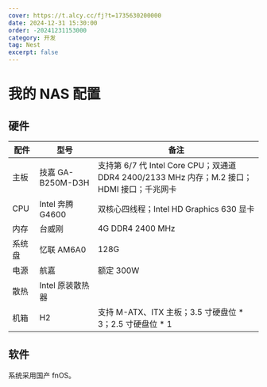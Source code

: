 ```yaml
---
cover: https://t.alcy.cc/fj?t=1735630200000
date: 2024-12-31 15:30:00
order: -20241231153000
category: 开发
tag: Nest
excerpt: false
---
```


# 我的 NAS 配置

## 硬件

| 配件   | 型号              | 备注                                                                                        |
| ------ | ----------------- | ------------------------------------------------------------------------------------------- |
| 主板   | 技嘉 GA-B250M-D3H | 支持第 6/7 代 Intel Core CPU；双通道 DDR4 2400/2133 MHz 内存；M.2 接口；HDMI 接口；千兆网卡 |
| CPU    | Intel 奔腾 G4600  | 双核心四线程；Intel HD Graphics 630 显卡                                                    |
| 内存   | 台威刚            | 4G DDR4 2400 MHz                                                                            |
| 系统盘 | 忆联 AM6A0        | 128G                                                                                        |
| 电源   | 航嘉              | 额定 300W                                                                                   |
| 散热   | Intel 原装散热器  |                                                                                             |
| 机箱   | H2                | 支持 M-ATX、ITX 主板；3.5 寸硬盘位 * 3；2.5 寸硬盘位 * 1                                         |

## 软件

系统采用国产 fnOS。
